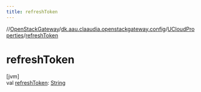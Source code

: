 ```yaml
---
title: refreshToken
---
```

//[OpenStackGateway](../../../index.html)/[dk.aau.claaudia.openstackgateway.config](../index.html)/[UCloudProperties](index.html)/[refreshToken](refresh-token.html)



# refreshToken



[jvm]\
val [refreshToken](refresh-token.html): [String](https://kotlinlang.org/api/latest/jvm/stdlib/kotlin/-string/index.html)




